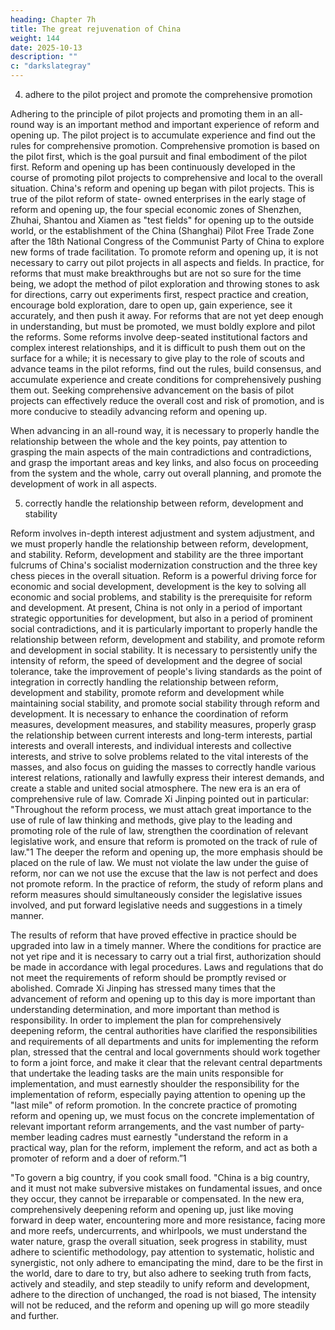 ```yaml
---
heading: Chapter 7h
title: The great rejuvenation of China
weight: 144
date: 2025-10-13
description: ""
c: "darkslategray"
---
```





4. adhere to the pilot project and promote the comprehensive promotion

Adhering to the principle of pilot projects and promoting them in an all-round way is an important
method and important experience of reform and opening up. The pilot project is to accumulate
experience and find out the rules for comprehensive promotion. Comprehensive promotion is based
on the pilot first, which is the goal pursuit and final embodiment of the pilot first. Reform and
opening up has been continuously developed in the course of promoting pilot projects to
comprehensive and local to the overall situation.
China's reform and opening up began with pilot projects. This is true of the pilot reform of state-
owned enterprises in the early stage of reform and opening up, the four special economic zones of
Shenzhen, Zhuhai, Shantou and Xiamen as "test fields" for opening up to the outside world, or the
establishment of the China (Shanghai) Pilot Free Trade Zone after the 18th National Congress of
the Communist Party of China to explore new forms of trade facilitation. To promote reform and
opening up, it is not necessary to carry out pilot projects in all aspects and fields. In practice, for
reforms that must make breakthroughs but are not so sure for the time being, we adopt the method
of pilot exploration and throwing stones to ask for directions, carry out experiments first, respect
practice and creation, encourage bold exploration, dare to open up, gain experience, see it accurately,
and then push it away. For reforms that are not yet deep enough in understanding, but must be
promoted, we must boldly explore and pilot the reforms. Some reforms involve deep-seated
institutional factors and complex interest relationships, and it is difficult to push them out on the
surface for a while; it is necessary to give play to the role of scouts and advance teams in the pilot
reforms, find out the rules, build consensus, and accumulate experience and create conditions for
comprehensively pushing them out. Seeking comprehensive advancement on the basis of pilot
projects can effectively reduce the overall cost and risk of promotion, and is more conducive to
steadily advancing reform and opening up.

When advancing in an all-round way, it is necessary to properly handle the relationship between the
whole and the key points, pay attention to grasping the main aspects of the main contradictions and
contradictions, and grasp the important areas and key links, and also focus on proceeding from the
system and the whole, carry out overall planning, and promote the development of work in all
aspects.

5. correctly handle the relationship between reform, development and stability

Reform involves in-depth interest adjustment and system adjustment, and we must properly handle
the relationship between reform, development, and stability. Reform, development and stability are
the three important fulcrums of China's socialist modernization construction and the three key chess
pieces in the overall situation. Reform is a powerful driving force for economic and social
development, development is the key to solving all economic and social problems, and stability is
the prerequisite for reform and development. At present, China is not only in a period of important
strategic opportunities for development, but also in a period of prominent social contradictions, and
it is particularly important to properly handle the relationship between reform, development and
stability, and promote reform and development in social stability. It is necessary to persistently unify
the intensity of reform, the speed of development and the degree of social tolerance, take the
improvement of people's living standards as the point of integration in correctly handling the
relationship between reform, development and stability, promote reform and development while
maintaining social stability, and promote social stability through reform and development. It is
necessary to enhance the coordination of reform measures, development measures, and stability
measures, properly grasp the relationship between current interests and long-term interests, partial
interests and overall interests, and individual interests and collective interests, and strive to solve
problems related to the vital interests of the masses, and also focus on guiding the masses to correctly
handle various interest relations, rationally and lawfully express their interest demands, and create
a stable and united social atmosphere.
The new era is an era of comprehensive rule of law. Comrade Xi Jinping pointed out in particular:
"Throughout the reform process, we must attach great importance to the use of rule of law thinking
and methods, give play to the leading and promoting role of the rule of law, strengthen the
coordination of relevant legislative work, and ensure that reform is promoted on the track of rule of
law."1 The deeper the reform and opening up, the more emphasis should be placed on the rule of
law. We must not violate the law under the guise of reform, nor can we not use the excuse that the
law is not perfect and does not promote reform. In the practice of reform, the study of reform plans
and reform measures should simultaneously consider the legislative issues involved, and put
forward legislative needs and suggestions in a timely manner.

The results of reform that have proved effective in practice should be upgraded into law in a timely
manner. Where the conditions for practice are not yet ripe and it is necessary to carry out a trial first,
authorization should be made in accordance with legal procedures. Laws and regulations that do not
meet the requirements of reform should be promptly revised or abolished.
Comrade Xi Jinping has stressed many times that the advancement of reform and opening up to this
day is more important than understanding determination, and more important than method is
responsibility. In order to implement the plan for comprehensively deepening reform, the central
authorities have clarified the responsibilities and requirements of all departments and units for
implementing the reform plan, stressed that the central and local governments should work together
to form a joint force, and make it clear that the relevant central departments that undertake the
leading tasks are the main units responsible for implementation, and must earnestly shoulder the
responsibility for the implementation of reform, especially paying attention to opening up the "last
mile" of reform promotion. In the concrete practice of promoting reform and opening up, we must
focus on the concrete implementation of relevant important reform arrangements, and the vast
number of party-member leading cadres must earnestly "understand the reform in a practical way,
plan for the reform, implement the reform, and act as both a promoter of reform and a doer of
reform.”1

"To govern a big country, if you cook small food. "China is a big country, and it must not make
subversive mistakes on fundamental issues, and once they occur, they cannot be irreparable or
compensated. In the new era, comprehensively deepening reform and opening up, just like moving
forward in deep water, encountering more and more resistance, facing more and more reefs,
undercurrents, and whirlpools, we must understand the water nature, grasp the overall situation, seek
progress in stability, must adhere to scientific methodology, pay attention to systematic, holistic and
synergistic, not only adhere to emancipating the mind, dare to be the first in the world, dare to dare
to try, but also adhere to seeking truth from facts, actively and steadily, and step steadily to unify
reform and development, adhere to the direction of unchanged, the road is not biased, The intensity
will not be reduced, and the reform and opening up will go more steadily and further.

